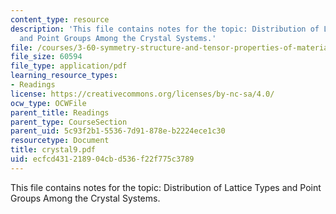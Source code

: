 ```yaml
---
content_type: resource
description: 'This file contains notes for the topic: Distribution of Lattice Types
  and Point Groups Among the Crystal Systems.'
file: /courses/3-60-symmetry-structure-and-tensor-properties-of-materials-fall-2005/ecfcd431218904cbd536f22f775c3789_crystal9.pdf
file_size: 60594
file_type: application/pdf
learning_resource_types:
- Readings
license: https://creativecommons.org/licenses/by-nc-sa/4.0/
ocw_type: OCWFile
parent_title: Readings
parent_type: CourseSection
parent_uid: 5c93f2b1-5536-7d91-878e-b2224ece1c30
resourcetype: Document
title: crystal9.pdf
uid: ecfcd431-2189-04cb-d536-f22f775c3789
---
```

This file contains notes for the topic: Distribution of Lattice Types and Point Groups Among the Crystal Systems.
